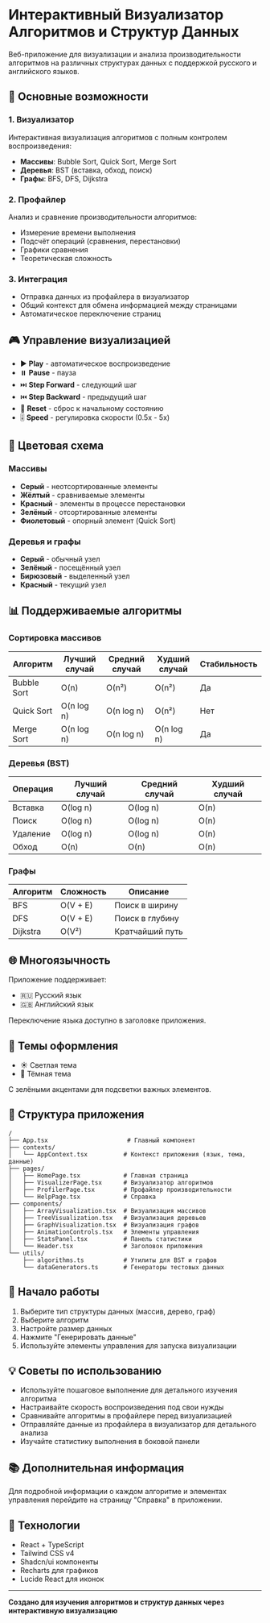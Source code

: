 # Интерактивный Визуализатор Алгоритмов и Структур Данных

Веб-приложение для визуализации и анализа производительности алгоритмов на различных структурах данных с поддержкой русского и английского языков.

## 🎯 Основные возможности

### 1. Визуализатор
Интерактивная визуализация алгоритмов с полным контролем воспроизведения:
- **Массивы**: Bubble Sort, Quick Sort, Merge Sort
- **Деревья**: BST (вставка, обход, поиск)
- **Графы**: BFS, DFS, Dijkstra

### 2. Профайлер
Анализ и сравнение производительности алгоритмов:
- Измерение времени выполнения
- Подсчёт операций (сравнения, перестановки)
- Графики сравнения
- Теоретическая сложность

### 3. Интеграция
- Отправка данных из профайлера в визуализатор
- Общий контекст для обмена информацией между страницами
- Автоматическое переключение страниц

## 🎮 Управление визуализацией

- ▶️ **Play** - автоматическое воспроизведение
- ⏸️ **Pause** - пауза
- ⏭️ **Step Forward** - следующий шаг
- ⏮️ **Step Backward** - предыдущий шаг
- 🔄 **Reset** - сброс к начальному состоянию
- 🎚️ **Speed** - регулировка скорости (0.5x - 5x)

## 🎨 Цветовая схема

### Массивы
- **Серый** - неотсортированные элементы
- **Жёлтый** - сравниваемые элементы
- **Красный** - элементы в процессе перестановки
- **Зелёный** - отсортированные элементы
- **Фиолетовый** - опорный элемент (Quick Sort)

### Деревья и графы
- **Серый** - обычный узел
- **Зелёный** - посещённый узел
- **Бирюзовый** - выделенный узел
- **Красный** - текущий узел

## 📊 Поддерживаемые алгоритмы

### Сортировка массивов
| Алгоритм | Лучший случай | Средний случай | Худший случай | Стабильность |
|----------|--------------|----------------|---------------|--------------|
| Bubble Sort | O(n) | O(n²) | O(n²) | Да |
| Quick Sort | O(n log n) | O(n log n) | O(n²) | Нет |
| Merge Sort | O(n log n) | O(n log n) | O(n log n) | Да |

### Деревья (BST)
| Операция | Лучший случай | Средний случай | Худший случай |
|----------|--------------|----------------|---------------|
| Вставка | O(log n) | O(log n) | O(n) |
| Поиск | O(log n) | O(log n) | O(n) |
| Удаление | O(log n) | O(log n) | O(n) |
| Обход | O(n) | O(n) | O(n) |

### Графы
| Алгоритм | Сложность | Описание |
|----------|-----------|----------|
| BFS | O(V + E) | Поиск в ширину |
| DFS | O(V + E) | Поиск в глубину |
| Dijkstra | O(V²) | Кратчайший путь |

## 🌐 Многоязычность

Приложение поддерживает:
- 🇷🇺 Русский язык
- 🇬🇧 Английский язык

Переключение языка доступно в заголовке приложения.

## 🎨 Темы оформления

- ☀️ Светлая тема
- 🌙 Тёмная тема

С зелёными акцентами для подсветки важных элементов.

## 📱 Структура приложения

```
/
├── App.tsx                      # Главный компонент
├── contexts/
│   └── AppContext.tsx          # Контекст приложения (язык, тема, данные)
├── pages/
│   ├── HomePage.tsx            # Главная страница
│   ├── VisualizerPage.tsx      # Визуализатор алгоритмов
│   ├── ProfilerPage.tsx        # Профайлер производительности
│   └── HelpPage.tsx            # Справка
├── components/
│   ├── ArrayVisualization.tsx  # Визуализация массивов
│   ├── TreeVisualization.tsx   # Визуализация деревьев
│   ├── GraphVisualization.tsx  # Визуализация графов
│   ├── AnimationControls.tsx   # Элементы управления
│   ├── StatsPanel.tsx          # Панель статистики
│   └── Header.tsx              # Заголовок приложения
└── utils/
    ├── algorithms.ts           # Утилиты для BST и графов
    └── dataGenerators.ts       # Генераторы тестовых данных
```

## 🚀 Начало работы

1. Выберите тип структуры данных (массив, дерево, граф)
2. Выберите алгоритм
3. Настройте размер данных
4. Нажмите "Генерировать данные"
5. Используйте элементы управления для запуска визуализации

## 💡 Советы по использованию

- Используйте пошаговое выполнение для детального изучения алгоритма
- Настраивайте скорость воспроизведения под свои нужды
- Сравнивайте алгоритмы в профайлере перед визуализацией
- Отправляйте данные из профайлера в визуализатор для детального анализа
- Изучайте статистику выполнения в боковой панели

## 📚 Дополнительная информация

Для подробной информации о каждом алгоритме и элементах управления перейдите на страницу "Справка" в приложении.

## 🔧 Технологии

- React + TypeScript
- Tailwind CSS v4
- Shadcn/ui компоненты
- Recharts для графиков
- Lucide React для иконок

---

**Создано для изучения алгоритмов и структур данных через интерактивную визуализацию**
